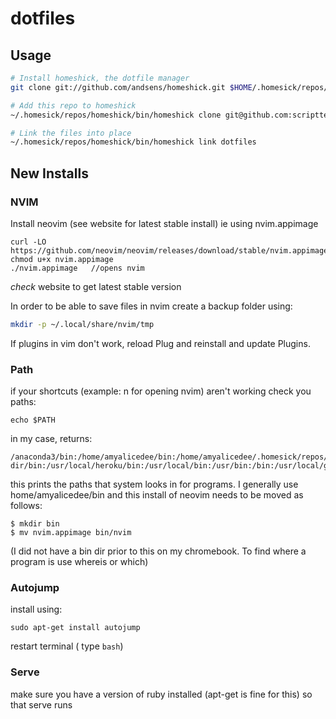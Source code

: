 dotfiles
========

## Usage

```sh
# Install homeshick, the dotfile manager
git clone git://github.com/andsens/homeshick.git $HOME/.homesick/repos/homeshick

# Add this repo to homeshick
~/.homesick/repos/homeshick/bin/homeshick clone git@github.com:scripttease/dotfiles

# Link the files into place
~/.homesick/repos/homeshick/bin/homeshick link dotfiles
```
## New Installs

### NVIM
Install neovim (see website for latest stable install) ie using nvim.appimage
```
curl -LO https://github.com/neovim/neovim/releases/download/stable/nvim.appimage
chmod u+x nvim.appimage
./nvim.appimage   //opens nvim
```
*check* website to get latest stable version

In order to be able to save files in nvim create a backup folder using:

```sh
mkdir -p ~/.local/share/nvim/tmp 
```
If plugins in vim don't work, reload Plug and reinstall and update Plugins.

### Path
if your shortcuts (example: n for opening nvim) aren't working check you paths:
```
echo $PATH
```
in my case, returns:
```
/anaconda3/bin:/home/amyalicedee/bin:/home/amyalicedee/.homesick/repos/homeshick/bin:/home/amyalicedee/bin/node-dir/bin:/usr/local/heroku/bin:/usr/local/bin:/usr/bin:/bin:/usr/local/games:/usr/games
```
this prints the paths that system looks in for programs. I generally use home/amyalicedee/bin and this install of neovim needs to be moved as follows:

```
$ mkdir bin
$ mv nvim.appimage bin/nvim
```
(I did not have a bin dir prior to this on my chromebook. To find where a program is use whereis or which)

### Autojump

install using:
```
sudo apt-get install autojump
```
restart terminal ( type `bash`)

### Serve

make sure you have a version of ruby installed (apt-get is fine for this) so that serve runs

